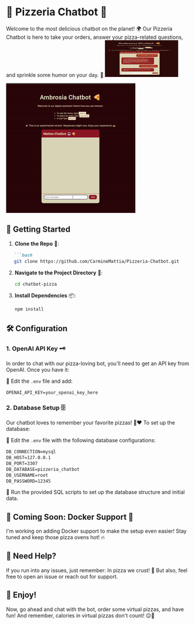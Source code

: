 # 🍕 Pizzeria Chatbot 🤖

Welcome to the most delicious chatbot on the planet! 🌍 Our Pizzeria Chatbot is here to take your orders, answer your pizza-related questions, and sprinkle some humor on your day. 🎉
<img src="bot-screen.png" width="200" height="100">


![Pizzeria Chatbot Video](React-App-Chatbot.gif)

## 🚀 Getting Started

1. **Clone the Repo** 📂:
```markdown
   ```bash
   git clone https://github.com/CarmineMattia/Pizzeria-Chatbot.git
   ```

2. **Navigate to the Project Directory** 🚶:
   ```bash
   cd chatbot-pizza
   ```

3. **Install Dependencies** 📦:
   ```bash
   npm install
   ```

## 🛠 Configuration

### 1. OpenAI API Key 🗝️

In order to chat with our pizza-loving bot, you'll need to get an API key from OpenAI. Once you have it:

📝 Edit the `.env` file and add:
```
OPENAI_API_KEY=your_openai_key_here
```

### 2. Database Setup 🗄️

Our chatbot loves to remember your favorite pizzas! 🍕❤️ To set up the database:

📝 Edit the `.env` file with the following database configurations:
```
DB_CONNECTION=mysql
DB_HOST=127.0.0.1
DB_PORT=3307
DB_DATABASE=pizzeria_chatbot
DB_USERNAME=root
DB_PASSWORD=12345
```

🔧 Run the provided SQL scripts to set up the database structure and initial data.

## 🚧 Coming Soon: Docker Support 🐳

I'm working on adding Docker support to make the setup even easier! Stay tuned and keep those pizza ovens hot! 🔥

## 🤔 Need Help?

If you run into any issues, just remember: In pizza we crust! 🍕 But also, feel free to open an issue or reach out for support.

## 🎉 Enjoy!

Now, go ahead and chat with the bot, order some virtual pizzas, and have fun! And remember, calories in virtual pizzas don't count! 😉🍕
```
